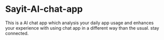 # Sayit-AI-chat-app
This is a AI chat app which analysis your daily app usage and enhances your experience with using chat app in a different way than the usual. stay connected.
